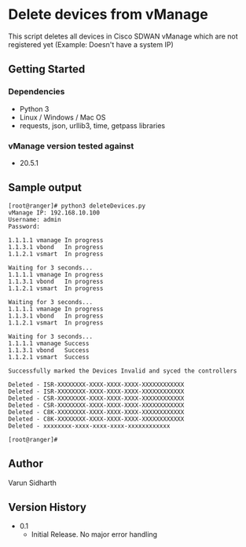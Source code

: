 # Delete devices from vManage

This script deletes all devices in Cisco SDWAN vManage which are not registered yet (Example: Doesn't have a system IP)

## Getting Started

### Dependencies

* Python 3
* Linux / Windows / Mac OS
* requests, json, urllib3, time, getpass libraries

### vManage version tested against

* 20.5.1

## Sample output

```
[root@ranger]# python3 deleteDevices.py
vManage IP: 192.168.10.100
Username: admin
Password:

1.1.1.1 vmanage In progress
1.1.3.1 vbond   In progress
1.1.2.1 vsmart  In progress

Waiting for 3 seconds...
1.1.1.1 vmanage In progress
1.1.3.1 vbond   In progress
1.1.2.1 vsmart  In progress

Waiting for 3 seconds...
1.1.1.1 vmanage In progress
1.1.3.1 vbond   In progress
1.1.2.1 vsmart  In progress

Waiting for 3 seconds...
1.1.1.1 vmanage Success
1.1.3.1 vbond   Success
1.1.2.1 vsmart  Success

Successfully marked the Devices Invalid and syced the controllers

Deleted - ISR-XXXXXXXX-XXXX-XXXX-XXXX-XXXXXXXXXXXX
Deleted - ISR-XXXXXXXX-XXXX-XXXX-XXXX-XXXXXXXXXXXX
Deleted - CSR-XXXXXXXX-XXXX-XXXX-XXXX-XXXXXXXXXXXX
Deleted - CSR-XXXXXXXX-XXXX-XXXX-XXXX-XXXXXXXXXXXX
Deleted - C8K-XXXXXXXX-XXXX-XXXX-XXXX-XXXXXXXXXXXX
Deleted - C8K-XXXXXXXX-XXXX-XXXX-XXXX-XXXXXXXXXXXX
Deleted - xxxxxxxx-xxxx-xxxx-xxxx-xxxxxxxxxxxx

[root@ranger]#
```

## Author

Varun Sidharth

## Version History

* 0.1
    * Initial Release. No major error handling